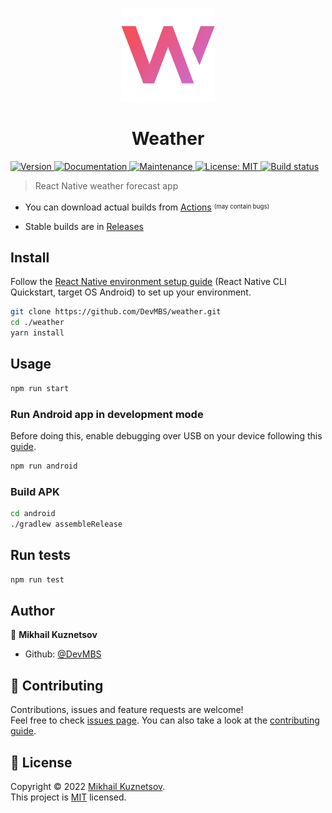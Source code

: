 <p align="center">
<a href="https://github.com/DevMBS/weather" target="_blank">
    <img alt="logo" src="./assets/weather.svg" width="150"/>
</a>
</p>
<h1 align="center">Weather</h1>
<p>
  <a href="https://www.npmjs.com/package/weather" target="_blank">
    <img alt="Version" src="https://img.shields.io/npm/v/weather.svg">
  </a>
  <a href="https://github.com/DevMBS/weather#readme" target="_blank">
    <img alt="Documentation" src="https://img.shields.io/badge/documentation-yes-brightgreen.svg" />
  </a>
  <a href="https://github.com/DevMBS/weather/graphs/commit-activity" target="_blank">
    <img alt="Maintenance" src="https://img.shields.io/badge/Maintained%3F-yes-green.svg" />
  </a>
  <a href="https://github.com/DevMBS/weather/blob/master/LICENSE" target="_blank">
    <img alt="License: MIT" src="https://img.shields.io/github/license/DevMBS/weather" />
  </a>
  <a href="https://github.com/DevMBS/weather/actions" target="_blank">
    <img alt="Build status" src="https://img.shields.io/github/workflow/status/DevMBS/weather/WeatherBuild" />
   </a>
</p>

> React Native weather forecast app

* You can download actual builds from <a href='https://github.com/DevMBS/weather/actions'>Actions</a> <sup><sub>(may contain bugs)</sub></sup>

* Stable builds are in <a href='https://github.com/DevMBS/weather/releases'>Releases</a>

## Install

Follow the <a href='https://reactnative.dev/docs/environment-setup'>React Native environment setup guide</a> (React Native CLI Quickstart, target OS Android) to set up your environment.


```sh
git clone https://github.com/DevMBS/weather.git
cd ./weather
yarn install
```

## Usage

```sh
npm run start
```

### Run Android app in development mode

Before doing this, enable debugging over USB on your device following this <a href='https://reactnative.dev/docs/running-on-device'>guide</a>.

```sh
npm run android
```

### Build APK

```sh
cd android
./gradlew assembleRelease
```

## Run tests

```sh
npm run test
```

## Author

👤 **Mikhail Kuznetsov**

* Github: [@DevMBS](https://github.com/DevMBS)

## 🤝 Contributing

Contributions, issues and feature requests are welcome!<br />Feel free to check [issues page](https://github.com/DevMBS/weather/issues). You can also take a look at the [contributing guide](https://github.com/DevMBS/weather/blob/master/CONTRIBUTING.md).

## 📝 License

Copyright © 2022 [Mikhail Kuznetsov](https://github.com/DevMBS).<br />
This project is [MIT](https://github.com/DevMBS/weather/blob/master/LICENSE) licensed.
